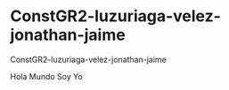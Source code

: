# ConstGR2-luzuriaga-velez-jonathan-jaime
ConstGR2-luzuriaga-velez-jonathan-jaime

Hola Mundo Soy Yo
